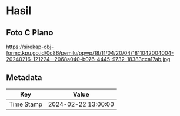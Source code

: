 # Hasil

## Foto C Plano

https://sirekap-obj-formc.kpu.go.id/0c86/pemilu/ppwp/18/11/04/20/04/1811042004004-20240216-121224--2068a040-b076-4445-9732-18383cca17ab.jpg


## Metadata

| Key        | Value               |
| ---------- | ------------------- |
| Time Stamp | 2024-02-22 13:00:00 |



